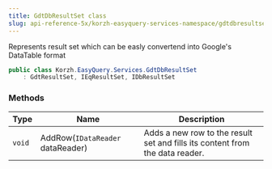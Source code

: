 ```yaml
---
title: GdtDbResultSet class
slug: api-reference-5x/korzh-easyquery-services-namespace/gdtdbresultset-class
---
```



Represents result set which can be easly convertend into Google's DataTable format
```csharp
public class Korzh.EasyQuery.Services.GdtDbResultSet
    : GdtResultSet, IEqResultSet, IDbResultSet

```

### Methods

| Type | Name | Description | 
| --- | --- | --- | 
| `void` | AddRow(`IDataReader` dataReader) | Adds a new row to the result set and fills its content from the data reader. |